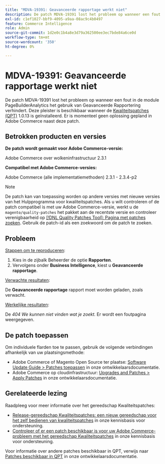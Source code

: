 ```yaml
---
title: "MDVA-19391: Geavanceerde rapportage werkt niet"
description: De patch MDVA-19391 lost het probleem op wanneer een fout in de module PageBuilderAnalytics het gebruik van Geavanceerde Rapportering verhindert. Deze patch is beschikbaar wanneer [Quality Patches Tool (QPT)] (https://devdocs.magento.com/guides/v2.4/comp-mgr/patching.html#mqp) 1.0.13 is geïnstalleerd. Er is momenteel geen oplossing gepland in Adobe Commerce naast deze patch.
exl-id: c1ef1027-bbf9-4095-a9aa-08ac9c4b0497
feature: Commerce Intelligence
role: Admin
source-git-commit: 1d2e0c1b4a8e3d79a362500ee3ec7bde84a6ce0d
workflow-type: tm+mt
source-wordcount: '350'
ht-degree: 0%

---
```


# MDVA-19391: Geavanceerde rapportage werkt niet

De patch MDVA-19391 lost het probleem op wanneer een fout in de module PageBuilderAnalytics het gebruik van Geavanceerde Rapportering verhindert. Deze pleister is beschikbaar wanneer de [Kwaliteitspatches (QPT)](https://devdocs.magento.com/guides/v2.4/comp-mgr/patching.html#mqp) 1.0.13 is geïnstalleerd. Er is momenteel geen oplossing gepland in Adobe Commerce naast deze patch.

## Betrokken producten en versies

**De patch wordt gemaakt voor Adobe Commerce-versie:**

Adobe Commerce over wolkeninfrastructuur 2.3.1

**Compatibel met Adobe Commerce-versies:**

Adobe Commerce (alle implementatiemethoden) 2.3.1 - 2.3.4-p2

>[!NOTE]
>
>De patch kan van toepassing worden op andere versies met nieuwe versies van het Hulpprogramma voor kwaliteitspatches. Als u wilt controleren of de patch compatibel is met uw Adobe Commerce-versie, werkt u de `magento/quality-patches` het pakket aan de recentste versie en controleer verenigbaarheid op [[!DNL Quality Patches Tool]: Pagina met patches zoeken](https://devdocs.magento.com/quality-patches/tool.html#patch-grid). Gebruik de patch-id als een zoekwoord om de patch te zoeken.

## Probleem

<u>Stappen om te reproduceren</u>:

1. Kies in de zijbalk Beheerder de optie **Rapporten**.
1. Vervolgens onder **Business Intelligence**, kiest u **Geavanceerde rapportage**.

<u>Verwachte resultaten</u>:

De **Geavanceerde rapportage** rapport moet worden geladen, zoals verwacht.

<u>Werkelijke resultaten</u>:

De *404 We kunnen niet vinden wat je zoekt.* Er wordt een foutpagina weergegeven.

## De patch toepassen

Om individuele flarden toe te passen, gebruik de volgende verbindingen afhankelijk van uw plaatsingsmethode:

* Adobe Commerce of Magento Open Source ter plaatse: [Software Update Guide > Patches toepassen](https://devdocs.magento.com/guides/v2.4/comp-mgr/patching/mqp.html) in onze ontwikkelaarsdocumentatie.
* Adobe Commerce op cloudinfrastructuur: [Upgrades and Patches > Apply Patches](https://devdocs.magento.com/cloud/project/project-patch.html) in onze ontwikkelaarsdocumentatie.

## Gerelateerde lezing

Raadpleeg voor meer informatie over het gereedschap Kwaliteitspatches:

* [Release-gereedschap Kwaliteitspatches: een nieuw gereedschap voor het zelf bedienen van kwaliteitspatches](/help/announcements/adobe-commerce-announcements/magento-quality-patches-released-new-tool-to-self-serve-quality-patches.md) in onze kennisbasis voor ondersteuning.
* [Controleer of er een patch beschikbaar is voor uw Adobe Commerce-probleem met het gereedschap Kwaliteitspatches](/help/support-tools/patches-available-in-qpt-tool/check-patch-for-magento-issue-with-magento-quality-patches.md) in onze kennisbasis voor ondersteuning.

Voor informatie over andere patches beschikbaar in QPT, verwijs naar [Patches beschikbaar in QPT](https://devdocs.magento.com/quality-patches/tool.html#patch-grid) in onze ontwikkelaarsdocumentatie.
